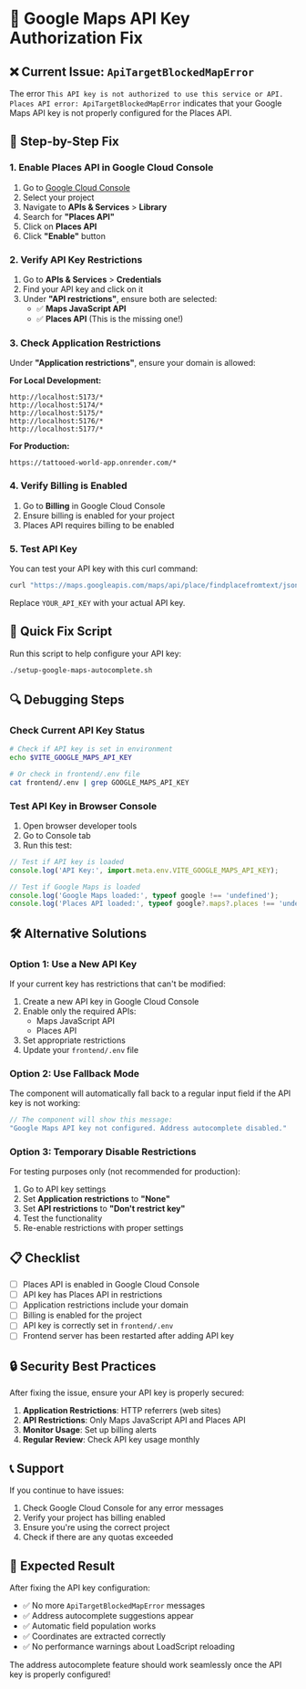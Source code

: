 # 🔧 Google Maps API Key Authorization Fix

## ❌ Current Issue: `ApiTargetBlockedMapError`

The error `This API key is not authorized to use this service or API. Places API error: ApiTargetBlockedMapError` indicates that your Google Maps API key is not properly configured for the Places API.

## 🔧 Step-by-Step Fix

### 1. **Enable Places API in Google Cloud Console**

1. Go to [Google Cloud Console](https://console.cloud.google.com/)
2. Select your project
3. Navigate to **APIs & Services** > **Library**
4. Search for **"Places API"**
5. Click on **Places API**
6. Click **"Enable"** button

### 2. **Verify API Key Restrictions**

1. Go to **APIs & Services** > **Credentials**
2. Find your API key and click on it
3. Under **"API restrictions"**, ensure both are selected:
   - ✅ **Maps JavaScript API**
   - ✅ **Places API** (This is the missing one!)

### 3. **Check Application Restrictions**

Under **"Application restrictions"**, ensure your domain is allowed:

**For Local Development:**
```
http://localhost:5173/*
http://localhost:5174/*
http://localhost:5175/*
http://localhost:5176/*
http://localhost:5177/*
```

**For Production:**
```
https://tattooed-world-app.onrender.com/*
```

### 4. **Verify Billing is Enabled**

1. Go to **Billing** in Google Cloud Console
2. Ensure billing is enabled for your project
3. Places API requires billing to be enabled

### 5. **Test API Key**

You can test your API key with this curl command:

```bash
curl "https://maps.googleapis.com/maps/api/place/findplacefromtext/json?input=Museum%20of%20Contemporary%20Art%20Australia&inputtype=textquery&fields=formatted_address,name,rating,opening_hours,geometry&key=YOUR_API_KEY"
```

Replace `YOUR_API_KEY` with your actual API key.

## 🚀 Quick Fix Script

Run this script to help configure your API key:

```bash
./setup-google-maps-autocomplete.sh
```

## 🔍 Debugging Steps

### Check Current API Key Status

```bash
# Check if API key is set in environment
echo $VITE_GOOGLE_MAPS_API_KEY

# Or check in frontend/.env file
cat frontend/.env | grep GOOGLE_MAPS_API_KEY
```

### Test API Key in Browser Console

1. Open browser developer tools
2. Go to Console tab
3. Run this test:

```javascript
// Test if API key is loaded
console.log('API Key:', import.meta.env.VITE_GOOGLE_MAPS_API_KEY);

// Test if Google Maps is loaded
console.log('Google Maps loaded:', typeof google !== 'undefined');
console.log('Places API loaded:', typeof google?.maps?.places !== 'undefined');
```

## 🛠️ Alternative Solutions

### Option 1: Use a New API Key

If your current key has restrictions that can't be modified:

1. Create a new API key in Google Cloud Console
2. Enable only the required APIs:
   - Maps JavaScript API
   - Places API
3. Set appropriate restrictions
4. Update your `frontend/.env` file

### Option 2: Use Fallback Mode

The component will automatically fall back to a regular input field if the API key is not working:

```jsx
// The component will show this message:
"Google Maps API key not configured. Address autocomplete disabled."
```

### Option 3: Temporary Disable Restrictions

For testing purposes only (not recommended for production):

1. Go to API key settings
2. Set **Application restrictions** to **"None"**
3. Set **API restrictions** to **"Don't restrict key"**
4. Test the functionality
5. Re-enable restrictions with proper settings

## 📋 Checklist

- [ ] Places API is enabled in Google Cloud Console
- [ ] API key has Places API in restrictions
- [ ] Application restrictions include your domain
- [ ] Billing is enabled for the project
- [ ] API key is correctly set in `frontend/.env`
- [ ] Frontend server has been restarted after adding API key

## 🔒 Security Best Practices

After fixing the issue, ensure your API key is properly secured:

1. **Application Restrictions**: HTTP referrers (web sites)
2. **API Restrictions**: Only Maps JavaScript API and Places API
3. **Monitor Usage**: Set up billing alerts
4. **Regular Review**: Check API key usage monthly

## 📞 Support

If you continue to have issues:

1. Check Google Cloud Console for any error messages
2. Verify your project has billing enabled
3. Ensure you're using the correct project
4. Check if there are any quotas exceeded

## 🎯 Expected Result

After fixing the API key configuration:

- ✅ No more `ApiTargetBlockedMapError` messages
- ✅ Address autocomplete suggestions appear
- ✅ Automatic field population works
- ✅ Coordinates are extracted correctly
- ✅ No performance warnings about LoadScript reloading

The address autocomplete feature should work seamlessly once the API key is properly configured! 